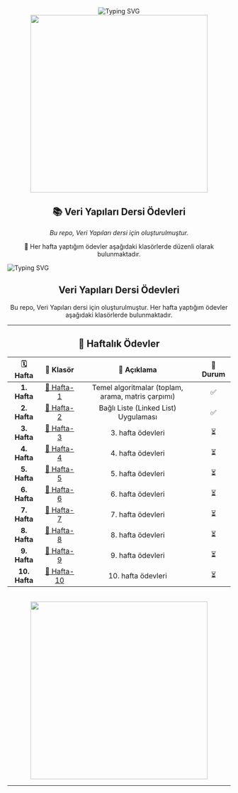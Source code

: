 <div align="center">
  <img src="https://readme-typing-svg.herokuapp.com?font=Fira+Code&size=28&duration=3000&pause=1000&color=00D9FF&center=true&vCenter=true&width=1000&lines=Veri+Yap%C4%B1lar%C4%B1+Dersi+%C3%96devleri+%F0%9F%9A%80;Data+Structures+Homework+Repository+%F0%9F%93%9A" alt="Typing SVG" />
</div>

<div align="center">
  <img src="https://user-images.githubusercontent.com/74038190/225813708-98b745f2-7d22-48cf-9150-083f1b00d6c9.gif" width="400">
</div>

<h2 align="center">📚 Veri Yapıları Dersi Ödevleri</h2>

<div align="center">
  <p><em>Bu repo, Veri Yapıları dersi için oluşturulmuştur.</em></p>
  <p>🎯 Her hafta yaptığım ödevler aşağıdaki klasörlerde düzenli olarak bulunmaktadır.</p>
</div>


  <img src="https://readme-typing-svg.herokuapp.com?font=Fira+Code&size=24&duration=3000&pause=1000&color=00D9FF&center=true&vCenter=true&width=1000&lines=Veri+Yap%C4%B1lar%C4%B1+Dersi+%C3%96devleri+%F0%9F%9A%80" alt="Typing SVG" />
</div>

<h2 align="center"> Veri Yapıları Dersi Ödevleri</h2>

<div align="center">
Bu repo, Veri Yapıları dersi için oluşturulmuştur. Her hafta yaptığım ödevler aşağıdaki klasörlerde bulunmaktadır.
</div>

---

<div align="center">

## 📁 Haftalık Ödevler

<table align="center">
  <thead>
    <tr>
      <th align="center">🗓️ Hafta</th>
      <th align="center">📂 Klasör</th>
      <th align="center">📝 Açıklama</th>
      <th align="center">🔗 Durum</th>
    </tr>
  </thead>
  <tbody>
    <tr>
      <td align="center"><strong>1. Hafta</strong></td>
      <td align="center"><a href="./Hafta-1">📁 Hafta-1</a></td>
      <td align="center">Temel algoritmalar (toplam, arama, matris çarpımı)</td>
      <td align="center">✅</td>
    </tr>
    <tr>
      <td align="center"><strong>2. Hafta</strong></td>
      <td align="center"><a href="./Hafta-2">📁 Hafta-2</a></td>
      <td align="center">Bağlı Liste (Linked List) Uygulaması</td>
      <td align="center">✅</td>
    </tr>
    <tr>
      <td align="center"><strong>3. Hafta</strong></td>
      <td align="center"><a href="./Hafta-3">📁 Hafta-3</a></td>
      <td align="center">3. hafta ödevleri</td>
      <td align="center">⏳</td>
    </tr>
    <tr>
      <td align="center"><strong>4. Hafta</strong></td>
      <td align="center"><a href="./Hafta-4">📁 Hafta-4</a></td>
      <td align="center">4. hafta ödevleri</td>
      <td align="center">⏳</td>
    </tr>
    <tr>
      <td align="center"><strong>5. Hafta</strong></td>
      <td align="center"><a href="./Hafta-5">📁 Hafta-5</a></td>
      <td align="center">5. hafta ödevleri</td>
      <td align="center">⏳</td>
    </tr>
    <tr>
      <td align="center"><strong>6. Hafta</strong></td>
      <td align="center"><a href="./Hafta-6">📁 Hafta-6</a></td>
      <td align="center">6. hafta ödevleri</td>
      <td align="center">⏳</td>
    </tr>
    <tr>
      <td align="center"><strong>7. Hafta</strong></td>
      <td align="center"><a href="./Hafta-7">📁 Hafta-7</a></td>
      <td align="center">7. hafta ödevleri</td>
      <td align="center">⏳</td>
    </tr>
    <tr>
      <td align="center"><strong>8. Hafta</strong></td>
      <td align="center"><a href="./Hafta-8">📁 Hafta-8</a></td>
      <td align="center">8. hafta ödevleri</td>
      <td align="center">⏳</td>
    </tr>
    <tr>
      <td align="center"><strong>9. Hafta</strong></td>
      <td align="center"><a href="./Hafta-9">📁 Hafta-9</a></td>
      <td align="center">9. hafta ödevleri</td>
      <td align="center">⏳</td>
    </tr>
    <tr>
      <td align="center"><strong>10. Hafta</strong></td>
      <td align="center"><a href="./Hafta-10">📁 Hafta-10</a></td>
      <td align="center">10. hafta ödevleri</td>
      <td align="center">⏳</td>
    </tr>
  </tbody>
</table>

</div>

<br>

<div align="center">
  <img src="https://user-images.githubusercontent.com/74038190/212284136-03988914-d42b-4505-b9d4-f13b74e2c0e4.gif" width="400">
</div>

<div align="center">

---

